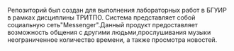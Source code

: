 Репозиторий был создан для выполнения лабораторных работ в БГУИР в рамках дисциплины ТРИТПО. Система представляет собой социальную сеть"Messenger".Данный продукт предоставляет возможность общения с другими людьми,прослушивания музыки неограниченное количество времени, а также просмотра новостей.
